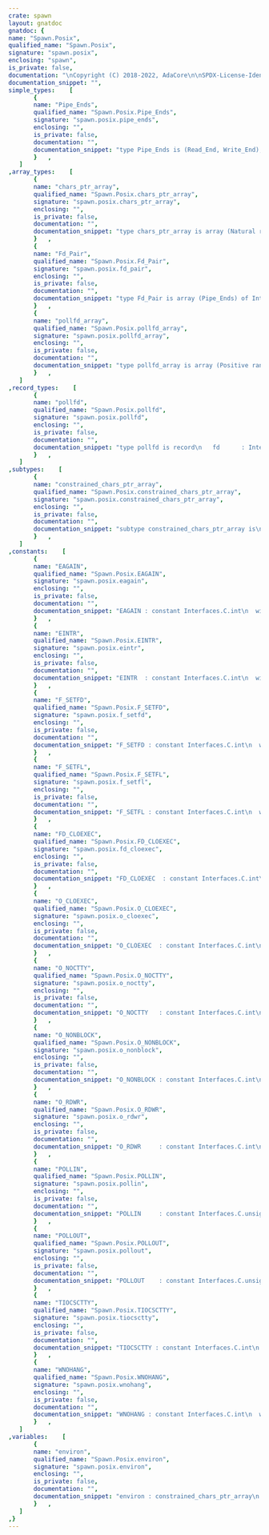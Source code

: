 ```yaml
---
crate: spawn
layout: gnatdoc
gnatdoc: {
name: "Spawn.Posix",
qualified_name: "Spawn.Posix",
signature: "spawn.posix",
enclosing: "spawn",
is_private: false,
documentation: "\nCopyright (C) 2018-2022, AdaCore\n\nSPDX-License-Identifier: Apache-2.0",
documentation_snippet: "",
simple_types:    [
       {
       name: "Pipe_Ends",
       qualified_name: "Spawn.Posix.Pipe_Ends",
       signature: "spawn.posix.pipe_ends",
       enclosing: "",
       is_private: false,
       documentation: "",
       documentation_snippet: "type Pipe_Ends is (Read_End, Write_End);",
       }   ,
   ]
,array_types:    [
       {
       name: "chars_ptr_array",
       qualified_name: "Spawn.Posix.chars_ptr_array",
       signature: "spawn.posix.chars_ptr_array",
       enclosing: "",
       is_private: false,
       documentation: "",
       documentation_snippet: "type chars_ptr_array is array (Natural range <>) of\n  aliased Interfaces.C.Strings.chars_ptr;",
       }   ,
       {
       name: "Fd_Pair",
       qualified_name: "Spawn.Posix.Fd_Pair",
       signature: "spawn.posix.fd_pair",
       enclosing: "",
       is_private: false,
       documentation: "",
       documentation_snippet: "type Fd_Pair is array (Pipe_Ends) of Interfaces.C.int\n  with Convention => C;",
       }   ,
       {
       name: "pollfd_array",
       qualified_name: "Spawn.Posix.pollfd_array",
       signature: "spawn.posix.pollfd_array",
       enclosing: "",
       is_private: false,
       documentation: "",
       documentation_snippet: "type pollfd_array is array (Positive range <>) of pollfd;",
       }   ,
   ]
,record_types:    [
       {
       name: "pollfd",
       qualified_name: "Spawn.Posix.pollfd",
       signature: "spawn.posix.pollfd",
       enclosing: "",
       is_private: false,
       documentation: "",
       documentation_snippet: "type pollfd is record\n   fd      : Interfaces.C.int;\n   events  : Interfaces.C.unsigned_short;\n   revents : Interfaces.C.unsigned_short;\nend record with Convention => C;",
       }   ,
   ]
,subtypes:    [
       {
       name: "constrained_chars_ptr_array",
       qualified_name: "Spawn.Posix.constrained_chars_ptr_array",
       signature: "spawn.posix.constrained_chars_ptr_array",
       enclosing: "",
       is_private: false,
       documentation: "",
       documentation_snippet: "subtype constrained_chars_ptr_array is\n  Interfaces.C.Strings.chars_ptr_array (1 .. Interfaces.C.size_t'Last);",
       }   ,
   ]
,constants:    [
       {
       name: "EAGAIN",
       qualified_name: "Spawn.Posix.EAGAIN",
       signature: "spawn.posix.eagain",
       enclosing: "",
       is_private: false,
       documentation: "",
       documentation_snippet: "EAGAIN : constant Interfaces.C.int\n  with Import, Convention => C, External_Name => \"SPAWN_EAGAIN\";",
       }   ,
       {
       name: "EINTR",
       qualified_name: "Spawn.Posix.EINTR",
       signature: "spawn.posix.eintr",
       enclosing: "",
       is_private: false,
       documentation: "",
       documentation_snippet: "EINTR  : constant Interfaces.C.int\n  with Import, Convention => C, External_Name => \"SPAWN_EINTR\";",
       }   ,
       {
       name: "F_SETFD",
       qualified_name: "Spawn.Posix.F_SETFD",
       signature: "spawn.posix.f_setfd",
       enclosing: "",
       is_private: false,
       documentation: "",
       documentation_snippet: "F_SETFD : constant Interfaces.C.int\n  with Import, Convention => C, External_Name => \"SPAWN_F_SETFD\";",
       }   ,
       {
       name: "F_SETFL",
       qualified_name: "Spawn.Posix.F_SETFL",
       signature: "spawn.posix.f_setfl",
       enclosing: "",
       is_private: false,
       documentation: "",
       documentation_snippet: "F_SETFL : constant Interfaces.C.int\n  with Import, Convention => C, External_Name => \"SPAWN_F_SETFL\";",
       }   ,
       {
       name: "FD_CLOEXEC",
       qualified_name: "Spawn.Posix.FD_CLOEXEC",
       signature: "spawn.posix.fd_cloexec",
       enclosing: "",
       is_private: false,
       documentation: "",
       documentation_snippet: "FD_CLOEXEC  : constant Interfaces.C.int\n  with Import, Convention => C, External_Name => \"SPAWN_FD_CLOEXEC\";",
       }   ,
       {
       name: "O_CLOEXEC",
       qualified_name: "Spawn.Posix.O_CLOEXEC",
       signature: "spawn.posix.o_cloexec",
       enclosing: "",
       is_private: false,
       documentation: "",
       documentation_snippet: "O_CLOEXEC  : constant Interfaces.C.int\n  with Import, Convention => C, External_Name => \"SPAWN_O_CLOEXEC\";",
       }   ,
       {
       name: "O_NOCTTY",
       qualified_name: "Spawn.Posix.O_NOCTTY",
       signature: "spawn.posix.o_noctty",
       enclosing: "",
       is_private: false,
       documentation: "",
       documentation_snippet: "O_NOCTTY   : constant Interfaces.C.int\n  with Import, Convention => C, External_Name => \"SPAWN_O_NOCTTY\";",
       }   ,
       {
       name: "O_NONBLOCK",
       qualified_name: "Spawn.Posix.O_NONBLOCK",
       signature: "spawn.posix.o_nonblock",
       enclosing: "",
       is_private: false,
       documentation: "",
       documentation_snippet: "O_NONBLOCK : constant Interfaces.C.int\n  with Import, Convention => C, External_Name => \"SPAWN_O_NONBLOCK\";",
       }   ,
       {
       name: "O_RDWR",
       qualified_name: "Spawn.Posix.O_RDWR",
       signature: "spawn.posix.o_rdwr",
       enclosing: "",
       is_private: false,
       documentation: "",
       documentation_snippet: "O_RDWR     : constant Interfaces.C.int\n  with Import, Convention => C, External_Name => \"SPAWN_O_RDWR\";",
       }   ,
       {
       name: "POLLIN",
       qualified_name: "Spawn.Posix.POLLIN",
       signature: "spawn.posix.pollin",
       enclosing: "",
       is_private: false,
       documentation: "",
       documentation_snippet: "POLLIN     : constant Interfaces.C.unsigned_short\n  with Import, Convention => C, External_Name => \"SPAWN_POLLIN\";",
       }   ,
       {
       name: "POLLOUT",
       qualified_name: "Spawn.Posix.POLLOUT",
       signature: "spawn.posix.pollout",
       enclosing: "",
       is_private: false,
       documentation: "",
       documentation_snippet: "POLLOUT    : constant Interfaces.C.unsigned_short\n  with Import, Convention => C, External_Name => \"SPAWN_POLLOUT\";",
       }   ,
       {
       name: "TIOCSCTTY",
       qualified_name: "Spawn.Posix.TIOCSCTTY",
       signature: "spawn.posix.tiocsctty",
       enclosing: "",
       is_private: false,
       documentation: "",
       documentation_snippet: "TIOCSCTTY : constant Interfaces.C.int\n  with Import, Convention => C, External_Name => \"SPAWN_TIOCSCTTY\";",
       }   ,
       {
       name: "WNOHANG",
       qualified_name: "Spawn.Posix.WNOHANG",
       signature: "spawn.posix.wnohang",
       enclosing: "",
       is_private: false,
       documentation: "",
       documentation_snippet: "WNOHANG : constant Interfaces.C.int\n  with Import, Convention => C, External_Name => \"SPAWN_WNOHANG\";",
       }   ,
   ]
,variables:    [
       {
       name: "environ",
       qualified_name: "Spawn.Posix.environ",
       signature: "spawn.posix.environ",
       enclosing: "",
       is_private: false,
       documentation: "",
       documentation_snippet: "environ : constrained_chars_ptr_array\n  with Import, Convention => C, External_Name => \"environ\";",
       }   ,
   ]
,}
---
```


